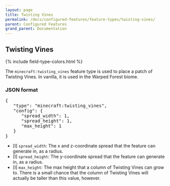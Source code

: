 ```yaml
---
layout: page
title: Twisting Vines
permalink: /docs/configured-features/feature-types/twisting-vines/
parent: Configured Features
grand_parent: Documentation
---
```


## Twisting Vines

<head>
    {% include field-type-colors.html %}
</head>

The `minecraft:twisting_vines` feature type is used to place a patch of Twisting Vines. In vanilla, it is used in the Warped Forest biome.

### JSON format

<pre>
{
   "type": "minecraft:twisting_vines",
   "config": {
      "spread_width": 1,
      "spread_height": 1,
      "max_height": 1
   }
}
</pre>

* <span int>[I]</span> `spread_width`: The x and z-coordinate spread that the feature can generate in, as a radius. 
* <span int>[I]</span> `spread_height`: The y-coordinate spread that the feature can generate in, as a radius.
* <span int>[I]</span> `max_height`: The max height that a column of Twisting Vines can grow to. There is a small chance that the column of Twisting Vines will actually be taller than this value, however.